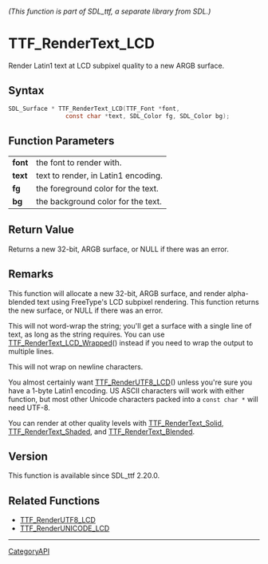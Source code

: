 ###### (This function is part of SDL_ttf, a separate library from SDL.)
# TTF_RenderText_LCD

Render Latin1 text at LCD subpixel quality to a new ARGB surface.

## Syntax

```c
SDL_Surface * TTF_RenderText_LCD(TTF_Font *font,
                const char *text, SDL_Color fg, SDL_Color bg);

```

## Function Parameters

|              |                                     |
| ------------ | ----------------------------------- |
| **font**     | the font to render with.            |
| **text**     | text to render, in Latin1 encoding. |
| **fg**       | the foreground color for the text.  |
| **bg**       | the background color for the text.  |

## Return Value

Returns a new 32-bit, ARGB surface, or NULL if there was an error.

## Remarks

This function will allocate a new 32-bit, ARGB surface, and render
alpha-blended text using FreeType's LCD subpixel rendering. This function
returns the new surface, or NULL if there was an error.

This will not word-wrap the string; you'll get a surface with a single line
of text, as long as the string requires. You can use
[TTF_RenderText_LCD_Wrapped](TTF_RenderText_LCD_Wrapped)() instead if you
need to wrap the output to multiple lines.

This will not wrap on newline characters.

You almost certainly want [TTF_RenderUTF8_LCD](TTF_RenderUTF8_LCD)() unless
you're sure you have a 1-byte Latin1 encoding. US ASCII characters will
work with either function, but most other Unicode characters packed into a
`const char *` will need UTF-8.

You can render at other quality levels with
[TTF_RenderText_Solid](TTF_RenderText_Solid),
[TTF_RenderText_Shaded](TTF_RenderText_Shaded), and
[TTF_RenderText_Blended](TTF_RenderText_Blended).

## Version

This function is available since SDL_ttf 2.20.0.

## Related Functions

* [TTF_RenderUTF8_LCD](TTF_RenderUTF8_LCD)
* [TTF_RenderUNICODE_LCD](TTF_RenderUNICODE_LCD)

----
[CategoryAPI](CategoryAPI)


